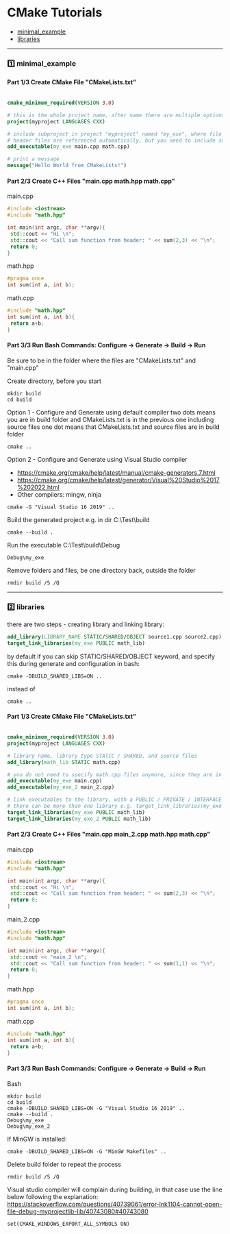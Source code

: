 # CMake Tutorials

* [minimal_example](#minimal_example)
* [libraries](#libraries)

___

<a name="minimal_example"></a>

### :one: minimal_example

#### Part 1/3 Create CMake File "CMakeLists.txt"

``` cmake

cmake_minimum_required(VERSION 3.0)

# this is the whole project name, after name there are multiple options
project(myproject LANGUAGES CXX)

# include subproject in project "myproject" named "my_exe", where file "main.cpp" will be aďded
# header files are referenced automatically, but you need to include source files
add_executable(my_exe main.cpp math.cpp)

# print a message
message("Hello World from CMakeLists!")


```

#### Part 2/3 Create C++ Files "main.cpp math.hpp math.cpp"

main.cpp

``` cpp
#include <iostream>
#include "math.hpp"

int main(int argc, char **argv){
 std::cout << "Hi \n";
 std::cout << "Call sum function from header: " << sum(2,3) << "\n";
 return 0;
}

```

math.hpp

``` hpp
#pragma once
int sum(int a, int b);
```

math.cpp

``` cpp
#include "math.hpp"
int sum(int a, int b){
 return a+b;
}
```

#### Part 3/3 Run Bash Commands: Configure -> Generate -> Build -> Run

Be sure to be in the folder where the files are "CMakeLists.txt" and "main.cpp"

Create directory, before you start

```
mkdir build
cd build
```

Option 1 - Configure and Generate using default compiler
two dots means you are in build folder and CMakeLists.txt is in the previous one including source files
one dot means that CMakeLists.txt and source files are in build folder

```
cmake .. 
```

Option 2 - Configure and Generate using Visual Studio compiler

* <https://cmake.org/cmake/help/latest/manual/cmake-generators.7.html>
* <https://cmake.org/cmake/help/latest/generator/Visual%20Studio%2017%202022.html>
* Other compilers: mingw, ninja

```
cmake -G "Visual Studio 16 2019" ..
```

Build the generated project e.g. in dir C:\Test\build

```
cmake --build .
```

Run the executable C:\Test\build\Debug

```
Debug\my_exe
```

Remove folders and files, be one directory back, outside the folder

```
rmdir build /S /Q
```

___

<a name="libraries"></a>

### :two: libraries

there are two steps - creating library and linking library:

``` cmake
add_library(LIBRARY_NAME STATIC/SHARED/OBJECT source1.cpp source2.cpp)
target_link_libraries(my_exe PUBLIC math_lib)
```

by default if you can skip STATIC/SHARED/OBJECT keyword, and specify this during generate and configuration in bash:

```
cmake -DBUILD_SHARED_LIBS=ON ..
```

instead of

```
cmake ..
```

#### Part 1/3 Create CMake File "CMakeLists.txt"

``` cmake

cmake_minimum_required(VERSION 3.0)
project(myproject LANGUAGES CXX)

# library name, library type STATIC / SHARED, and source files
add_library(math_lib STATIC math.cpp)

# you do not need to specify math.cpp files anymore, since they are in math_lib
add_executable(my_exe main.cpp)
add_executable(my_exe_2 main_2.cpp)

# link executables to the library, with a PUBLIC / PRIVATE / INTERFACE keyword
# there can be more than one library e.g. target_link_libraries(my_exe PUBLIC math_lib other_library_1 other_library_2)
target_link_libraries(my_exe PUBLIC math_lib)
target_link_libraries(my_exe_2 PUBLIC math_lib)
```

#### Part 2/3 Create C++ Files "main.cpp main_2.cpp math.hpp math.cpp"

main.cpp

``` cpp
#include <iostream>
#include "math.hpp"

int main(int argc, char **argv){
 std::cout << "Hi \n";
 std::cout << "Call sum function from header: " << sum(2,3) << "\n";
 return 0;
}
```

main_2.cpp

``` cpp
#include <iostream>
#include "math.hpp"

int main(int argc, char **argv){
 std::cout << "main_2 \n";
 std::cout << "Call sum function from header: " << sum(1,1) << "\n";
 return 0;
}
```

math.hpp

``` cpp
#pragma once
int sum(int a, int b);
```

math.cpp

``` cpp
#include "math.hpp"
int sum(int a, int b){
 return a+b;
}
```

#### Part 3/3 Run Bash Commands: Configure -> Generate -> Build -> Run

Bash

```
mkdir build
cd build
cmake -DBUILD_SHARED_LIBS=ON -G "Visual Studio 16 2019" ..
cmake --build .
Debug\my_exe
Debug\my_exe_2 
```

If MinGW is installed:

```
cmake -DBUILD_SHARED_LIBS=ON -G "MinGW Makefiles" ..
```

Delete build folder to repeat the process

```
rmdir build /S /Q
```

Visual studio compiler will complain during building, in that case use the line below following the explanation:
<https://stackoverflow.com/questions/40739061/error-lnk1104-cannot-open-file-debug-myprojectlib-lib/40743080#40743080>

```
set(CMAKE_WINDOWS_EXPORT_ALL_SYMBOLS ON)
```
